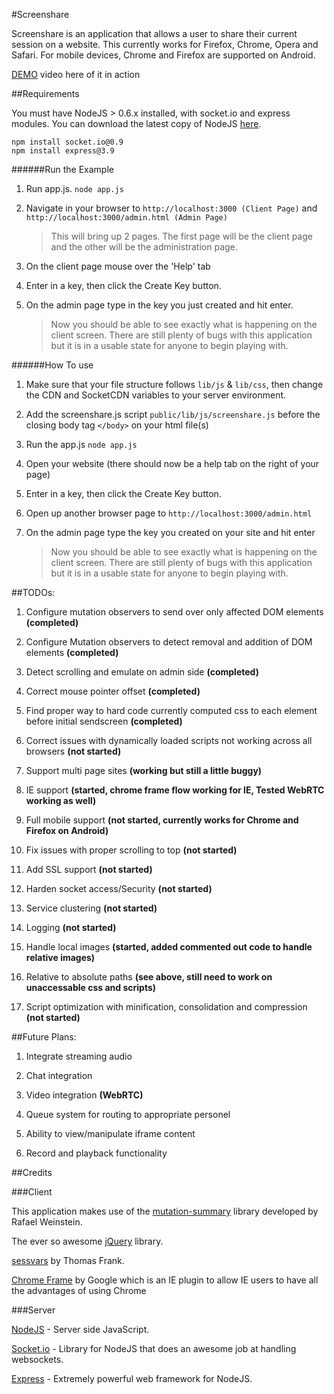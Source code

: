 #Screenshare

Screenshare is an application that allows a user to share their current session on a website. This currently works for Firefox, Chrome, Opera and Safari. For mobile devices, Chrome and Firefox are supported on Android.

[DEMO](http://www.youtube.com/watch?v=mqxTYcNXY-U) video here of it in action



##Requirements

You must have NodeJS > 0.6.x installed, with socket.io and express modules. You can download the latest copy of NodeJS [here](http://nodejs.org).

    npm install socket.io@0.9
    npm install express@3.9

######Run the Example

1. Run app.js. `node app.js`
    
2. Navigate in your browser to `http://localhost:3000 (Client Page)` and `http://localhost:3000/admin.html (Admin Page)`

    >   This will bring up 2 pages. The first page will be the client page and the other will be the administration page.

3. On the client page mouse over the 'Help' tab

4. Enter in a key, then click the Create Key button.

5. On the admin page type in the key you just created and hit enter.

    > Now you should be able to see exactly what is happening on the client screen. There are still plenty of bugs with this application but it is in a usable state for anyone to begin playing with.

######How To use

1. Make sure that your file structure follows `lib/js` & `lib/css`, then change the CDN and SocketCDN variables to your server environment.

2. Add the screenshare.js script `public/lib/js/screenshare.js` before the closing body tag `</body>` on your html file(s)

3. Run the app.js `node app.js`

4. Open your website (there should now be a help tab on the right of your page)

5. Enter in a key, then click the Create Key button.

6. Open up another browser page to `http://localhost:3000/admin.html`

7. On the admin page type the key you created on your site and hit enter

    > Now you should be able to see exactly what is happening on the client screen. There are still plenty of bugs with this application but it is in a usable state for anyone to begin playing with.

##TODOs:

1. Configure mutation observers to send over only affected DOM elements **(completed)**

2. Configure Mutation observers to detect removal and addition of DOM elements **(completed)**

3. Detect scrolling and emulate on admin side **(completed)**

4. Correct mouse pointer offset **(completed)**

5. Find proper way to hard code currently computed css to each element before initial sendscreen **(completed)**

6. Correct issues with dynamically loaded scripts not working across all browsers **(not started)**

7. Support multi page sites **(working but still a little buggy)**

8. IE support **(started, chrome frame flow working for IE, Tested WebRTC working as well)**

9. Full mobile support **(not started, currently works for Chrome and Firefox on Android)**

10. Fix issues with proper scrolling to top **(not started)**

11. Add SSL support **(not started)**

12. Harden socket access/Security **(not started)**

13. Service clustering **(not started)**

14. Logging **(not started)**

15. Handle local images **(started, added commented out code to handle relative images)**

16. Relative to absolute paths **(see above, still need to work on unaccessable css and scripts)**

17. Script optimization with minification, consolidation and compression **(not started)**



##Future Plans:

1. Integrate streaming audio

2. Chat integration

3. Video integration **(WebRTC)**

4. Queue system for routing to appropriate personel

5. Ability to view/manipulate iframe content

6. Record and playback functionality



##Credits



###Client

This application makes use of the [mutation-summary](http://code.google.com/p/mutation-summary/) library developed by Rafael Weinstein.

The ever so awesome [jQuery](http://jquery.com) library.

[sessvars](http://www.thomasfrank.se/sessionvars.html) by Thomas Frank.

[Chrome Frame](https://developers.google.com/chrome/chrome-frame/) by Google which is an IE plugin to allow IE users to have all the advantages of using Chrome

###Server

[NodeJS](http://nodejs.org) - Server side JavaScript.

[Socket.io](http://socket.io) - Library for NodeJS that does an awesome job at handling websockets.

[Express](http://expressjs.com) - Extremely powerful web framework for NodeJS.
